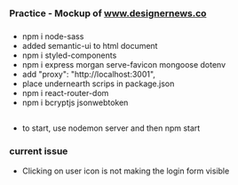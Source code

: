### Practice - Mockup of www.designernews.co

###
* npm i node-sass
* added semantic-ui to html document
* npm i styled-components
* npm i express morgan serve-favicon mongoose dotenv
* add "proxy": "http://localhost:3001",
* place undernearth scrips in package.json
* npm i react-router-dom
* npm i bcryptjs jsonwebtoken

## 
* to start, use nodemon server and then npm start

### current issue
- Clicking on user icon is not making the login form visible
